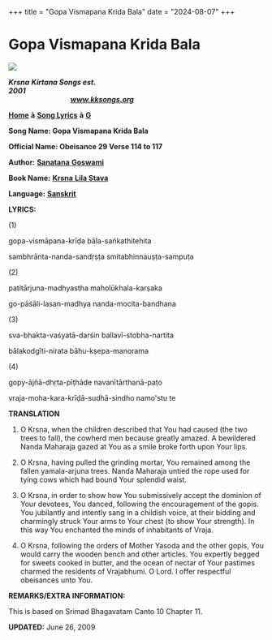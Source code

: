 +++
title = "Gopa Vismapana Krida Bala"
date = "2024-08-07"
+++

# Gopa Vismapana Krida Bala
**[![](http://kksongs.org/image_files/image002.jpg)](http://kksongs.org/)**

**_Krsna_** **_Kirtana Songs est. 2001_**                                                                                                                                                      **_www.kksongs.org_**

**[Home](http://kksongs.org/)** **à** **[Song Lyrics](http://kksongs.org/lyrics.html)** **à** **[G](http://kksongs.org/songs/song_g.html)**

**Song Name: Gopa Vismapana Krida Bala**

**Official Name: Obeisance 29 Verse 114 to 117**

**Author:** [**Sanatana** **Goswami**](http://kksongs.org/authors/list/sanatana_g.html)

**Book Name:** [**Krsna** **Lila Stava**](http://kksongs.org/authors/krsnalilastava.html)

**Language:** [**Sanskrit**](http://kksongs.org/language/list/sanskrit.html)

**LYRICS:**

(1)

gopa-vismāpana-krīḍa bāla-sańkathitehita

sambhrānta-nanda-sandṛṣṭa smitabhinnauṣṭa-sampuṭa

(2)

patitārjuna-madhyastha maholūkhala-karṣaka

go-pāśāli-lasan-madhya nanda-mocita-bandhana

(3)

sva-bhakta-vaśyatā-darśin ballavī-stobha-nartita

bālakodgīti-nirata bāhu-kṣepa-manorama

(4)

gopy-ājñā-dhṛta-pīṭhāde navanītārthanā-paṭo

vraja-moha-kara-krīḍā-sudhā-sindho namo'stu te

**TRANSLATION**

1) O Krsna, when the children described that You had caused (the two trees to fall), the cowherd men because greatly amazed. A bewildered Nanda Maharaja gazed at You as a smile broke forth upon Your lips.

2) O Krsna, having pulled the grinding mortar, You remained among the fallen yamala-arjuna trees. Nanda Maharaja untied the rope used for tying cows which had bound Your splendid waist.

3) O Krsna, in order to show how You submissively accept the dominion of Your devotees, You danced, following the encouragement of the gopis. You jubilantly and intently sang in a childish voice, at their bidding and charmingly struck Your arms to Your chest (to show Your strength). In this way You enchanted the minds of inhabitants of Vraja.

4) O Krsna, following the orders of Mother Yasoda and the other gopis, You would carry the wooden bench and other articles. You expertly begged for sweets cooked in butter, and the ocean of nectar of Your pastimes charmed the residents of Vrajabhumi. O Lord. I offer respectful obeisances unto You.

**REMARKS/EXTRA INFORMATION:**

This is based on Srimad Bhagavatam Canto 10 Chapter 11.

**UPDATED:** June 26, 2009